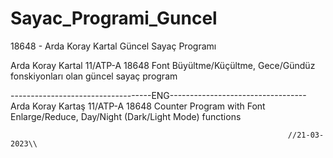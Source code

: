 # Sayac_Programi_Guncel
18648 - Arda Koray Kartal  Güncel Sayaç Programı

Arda Koray Kartal 11/ATP-A 18648
Font Büyültme/Küçültme, Gece/Gündüz fonskiyonları olan güncel sayaç program
                                                                                                                      
-----------------------------------ENG----------------------------------
Arda Koray Kartaş 11/ATP-A 18648
Counter Program with Font Enlarge/Reduce, Day/Night (Dark/Light Mode) functions
                                                                    
                                                                  //21-03-2023\\
